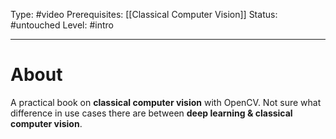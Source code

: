 Type: #video 
Prerequisites: [[Classical Computer Vision]]
Status: #untouched 
Level: #intro 

----
# About

A practical book on **classical computer vision** with OpenCV. Not sure what difference in use cases there are between **deep learning & classical computer vision**.